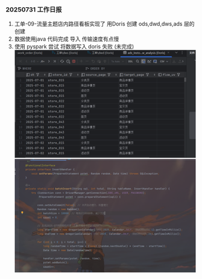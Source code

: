 ### 20250731 工作日报

1. 工单-09-流量主题店内路径看板实现了 用Doris 创建 ods,dwd,dws,ads 层的创建
2. 数据使用java 代码完成 导入 传输速度有点慢
3. 使用 pyspark 尝试 将数据写入 doris 失败  (未完成)
![img.png](img/imgs10/img.png)
![img_1.png](img/imgs10/img_1.png)